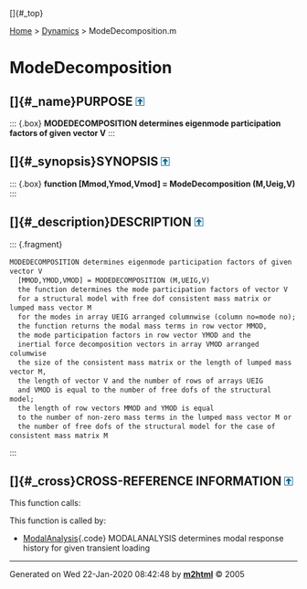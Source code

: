 []{#_top}

<div>

[Home](../FEDEASLab.html) \> [Dynamics](FEDEASLab.html) \>
ModeDecomposition.m

</div>

# ModeDecomposition

## []{#_name}PURPOSE [![\^](../up.png)](#_top)

::: {.box}
**MODEDECOMPOSITION determines eigenmode participation factors of given
vector V**
:::

## []{#_synopsis}SYNOPSIS [![\^](../up.png)](#_top)

::: {.box}
**function \[Mmod,Ymod,Vmod\] = ModeDecomposition (M,Ueig,V)**
:::

## []{#_description}DESCRIPTION [![\^](../up.png)](#_top)

::: {.fragment}
``` {.comment}
MODEDECOMPOSITION determines eigenmode participation factors of given vector V
  [MMOD,YMOD,VMOD] = MODEDECOMPOSITION (M,UEIG,V)
  the function determines the mode participation factors of vector V
  for a structural model with free dof consistent mass matrix or lumped mass vector M
  for the modes in array UEIG arranged columnwise (column no=mode no);
  the function returns the modal mass terms in row vector MMOD,
  the mode participation factors in row vector YMOD and the
  inertial force decomposition vectors in array VMOD arranged columwise
  the size of the consistent mass matrix or the length of lumped mass vector M,
  the length of vector V and the number of rows of arrays UEIG
  and VMOD is equal to the number of free dofs of the structural model;
  the length of row vectors MMOD and YMOD is equal
  to the number of non-zero mass terms in the lumped mass vector M or
  the number of free dofs of the structural model for the case of consistent mass matrix M
```
:::

## []{#_cross}CROSS-REFERENCE INFORMATION [![\^](../up.png)](#_top)

This function calls:

This function is called by:

-   [ModalAnalysis](ModalAnalysis.html "function [omega,Ueig,Y_t,Ydot_t,Yddot_t] = ModalAnalysis (option,Kf,M,Loading,Deltat,zeta,nmod)"){.code}
    MODALANALYSIS determines modal response history for given transient
    loading

------------------------------------------------------------------------

Generated on Wed 22-Jan-2020 08:42:48 by
**[m2html](http://www.artefact.tk/software/matlab/m2html/ "Matlab Documentation in HTML")**
© 2005
